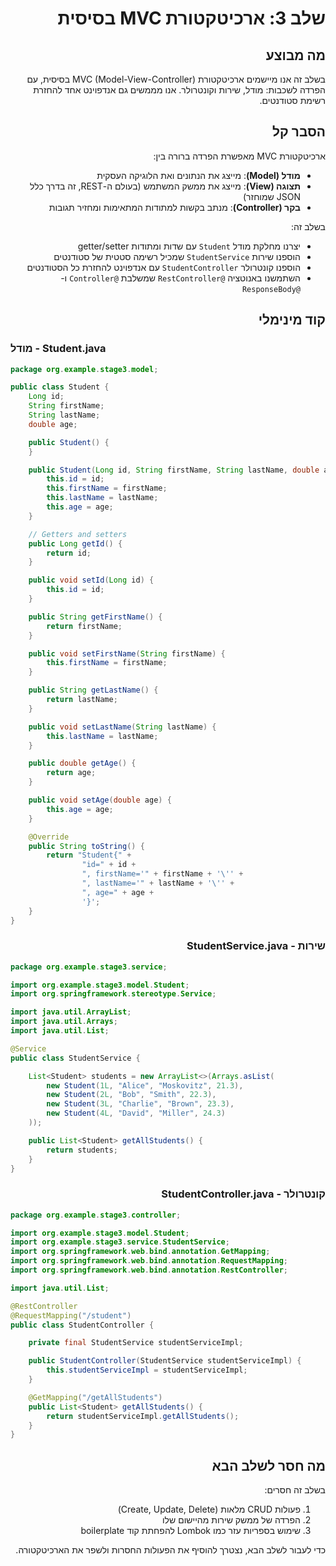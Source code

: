 <div dir="rtl">

# שלב 3: ארכיטקטורת MVC בסיסית

## מה מבוצע
בשלב זה אנו מיישמים ארכיטקטורת MVC (Model-View-Controller) בסיסית, עם הפרדה לשכבות: מודל, שירות וקונטרולר. אנו מממשים גם אנדפוינט אחד להחזרת רשימת סטודנטים.

## הסבר קל
ארכיטקטורת MVC מאפשרת הפרדה ברורה בין:
- **מודל (Model)**: מייצג את הנתונים ואת הלוגיקה העסקית
- **תצוגה (View)**: מייצג את ממשק המשתמש (בעולם ה-REST, זה בדרך כלל JSON שמוחזר)
- **בקר (Controller)**: מנתב בקשות למתודות המתאימות ומחזיר תגובות

בשלב זה:
- יצרנו מחלקת מודל `Student` עם שדות ומתודות getter/setter
- הוספנו שירות `StudentService` שמכיל רשימה סטטית של סטודנטים
- הוספנו קונטרולר `StudentController` עם אנדפוינט להחזרת כל הסטודנטים
- השתמשנו באנוטציה `@RestController` שמשלבת `@Controller` ו-`@ResponseBody`

## קוד מינימלי

</div>

### מודל - Student.java
```java
package org.example.stage3.model;

public class Student {
    Long id;
    String firstName;
    String lastName;
    double age;

    public Student() {
    }

    public Student(Long id, String firstName, String lastName, double age) {
        this.id = id;
        this.firstName = firstName;
        this.lastName = lastName;
        this.age = age;
    }

    // Getters and setters
    public Long getId() {
        return id;
    }

    public void setId(Long id) {
        this.id = id;
    }

    public String getFirstName() {
        return firstName;
    }

    public void setFirstName(String firstName) {
        this.firstName = firstName;
    }

    public String getLastName() {
        return lastName;
    }

    public void setLastName(String lastName) {
        this.lastName = lastName;
    }

    public double getAge() {
        return age;
    }

    public void setAge(double age) {
        this.age = age;
    }

    @Override
    public String toString() {
        return "Student{" +
                "id=" + id +
                ", firstName='" + firstName + '\'' +
                ", lastName='" + lastName + '\'' +
                ", age=" + age +
                '}';
    }
}
```

<div dir="rtl">

### שירות - StudentService.java

</div>

```java
package org.example.stage3.service;

import org.example.stage3.model.Student;
import org.springframework.stereotype.Service;

import java.util.ArrayList;
import java.util.Arrays;
import java.util.List;

@Service
public class StudentService {

    List<Student> students = new ArrayList<>(Arrays.asList(
        new Student(1L, "Alice", "Moskovitz", 21.3),
        new Student(2L, "Bob", "Smith", 22.3),
        new Student(3L, "Charlie", "Brown", 23.3),
        new Student(4L, "David", "Miller", 24.3)
    ));

    public List<Student> getAllStudents() {
        return students;
    }
}
```

<div dir="rtl">

### קונטרולר - StudentController.java

</div>

```java
package org.example.stage3.controller;

import org.example.stage3.model.Student;
import org.example.stage3.service.StudentService;
import org.springframework.web.bind.annotation.GetMapping;
import org.springframework.web.bind.annotation.RequestMapping;
import org.springframework.web.bind.annotation.RestController;

import java.util.List;

@RestController
@RequestMapping("/student")
public class StudentController {

    private final StudentService studentServiceImpl;

    public StudentController(StudentService studentServiceImpl) {
        this.studentServiceImpl = studentServiceImpl;
    }

    @GetMapping("/getAllStudents")
    public List<Student> getAllStudents() {
        return studentServiceImpl.getAllStudents();
    }
}
```

<div dir="rtl">

## מה חסר לשלב הבא
בשלב זה חסרים:
1. פעולות CRUD מלאות (Create, Update, Delete)
2. הפרדה של ממשק שירות מהיישום שלו
3. שימוש בספריות עזר כמו Lombok להפחתת קוד boilerplate

כדי לעבור לשלב הבא, נצטרך להוסיף את הפעולות החסרות ולשפר את הארכיטקטורה.

</div>